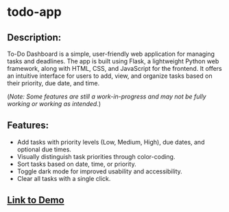 # todo-app
## Description:
To-Do Dashboard is a simple, user-friendly web application for managing tasks and deadlines. The app is built using Flask, a lightweight Python web framework, along with HTML, CSS, and JavaScript for the frontend. It offers an intuitive interface for users to add, view, and organize tasks based on their priority, due date, and time.

(*Note: Some features are still a work-in-progress and may not be fully working or working as intended.*)

## Features:
- Add tasks with priority levels (Low, Medium, High), due dates, and optional due times.
- Visually distinguish task priorities through color-coding.
- Sort tasks based on date, time, or priority.
- Toggle dark mode for improved usability and accessibility.
- Clear all tasks with a single click.

## [Link to Demo](https://todo-dashboard.azurewebsites.net/)
